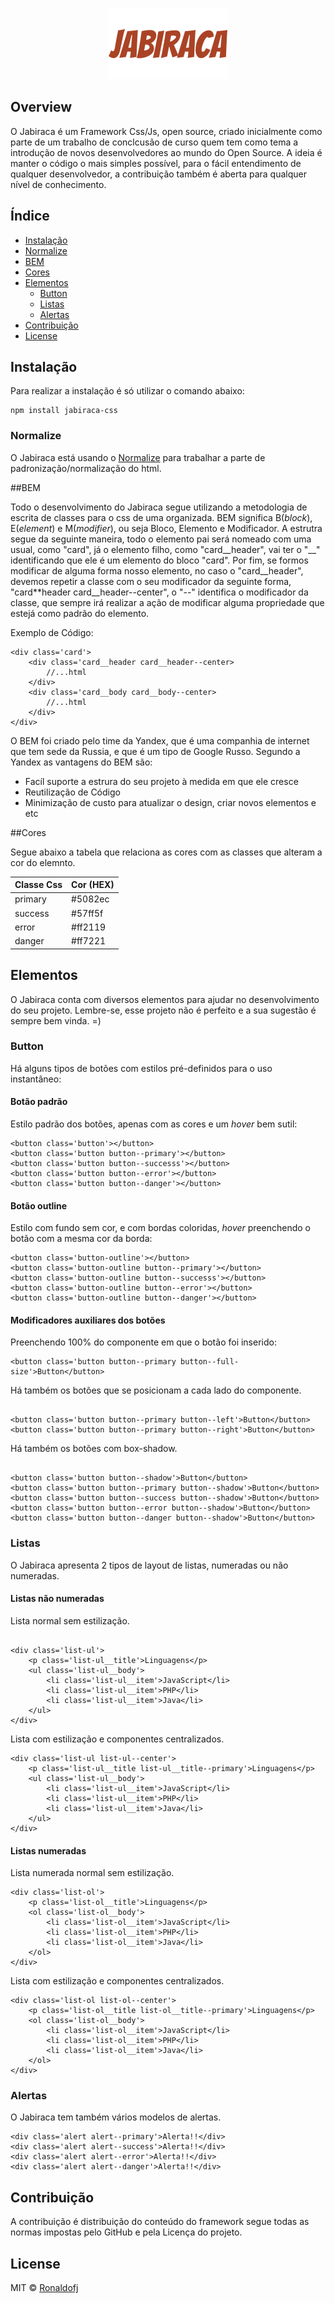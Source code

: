 <div align="center">

![](assets/logo.png)

</div>

## Overview

O Jabiraca é um Framework Css/Js, open source, criado inicialmente como parte de um trabalho de conclcusão de curso quem tem como tema a introdução de novos desenvolvedores ao mundo do Open Source.
A ideia é manter o código o mais simples possível, para o fácil entendimento de qualquer desenvolvedor, a contribuição também é aberta para qualquer nível de conhecimento.

## Índice

- [Instalação](#instalação)
- [Normalize](#normalize)
- [BEM](#bem)
- [Cores](#cores)
- [Elementos](#elementos)
  - [Button](#button)
  - [Listas](#listas)
  - [Alertas](#alertas)
- [Contribuição](#contribuição)
- [License](#license)

## Instalação

Para realizar a instalação é só utilizar o comando abaixo:

```
npm install jabiraca-css
```

### Normalize

O Jabiraca está usando o [Normalize](https://github.com/necolas/normalize.css) para trabalhar a parte de padronização/normalização do html.

##BEM

Todo o desenvolvimento do Jabiraca segue utilizando a metodologia de escrita de classes para o css de uma organizada. BEM significa B(_block_), E(_element_) e M(_modifier_), ou seja Bloco, Elemento e Modificador. A estrutra segue da seguinte maneira, todo o elemento pai será nomeado com uma usual, como "card", já o elemento filho, como "card\_\_header", vai ter o "\_\_" identificando que ele é um elemento do bloco "card". Por fim, se formos modificar de alguma forma nosso elemento, no caso o "card\_\_header", devemos repetir a classe com o seu modificador da seguinte forma, "card\*\*header card\_\_header--center", o "--" identifica o modificador da classe, que sempre irá realizar a ação de modificar alguma propriedade que estejá como padrão do elemento.

Exemplo de Código:

```
<div class='card'>
	<div class='card__header card__header--center>
		//...html
	</div>
	<div class='card__body card__body--center>
		//...html
	</div>
</div>
```

O BEM foi criado pelo time da Yandex, que é uma companhia de internet que tem sede da Russia, e que é um tipo de Google Russo. Segundo a Yandex as vantagens do BEM são:

- Facíl suporte a estrura do seu projeto à medida em que ele cresce
- Reutilização de Código
- Minimização de custo para atualizar o design, criar novos elementos e etc

##Cores

Segue abaixo a tabela que relaciona as cores com as classes que alteram a cor do elemnto.

| Classe Css | Cor (HEX) |
| ---------- | --------- |
| primary    | #5082ec   |
| success    | #57ff5f   |
| error      | #ff2119   |
| danger     | #ff7221   |

## Elementos

O Jabiraca conta com diversos elementos para ajudar no desenvolvimento do seu projeto.
Lembre-se, esse projeto não é perfeito e a sua sugestão é sempre bem vinda. =)

### Button

Há alguns tipos de botões com estilos pré-definidos para o uso instantâneo:

#### Botão padrão

Estilo padrão dos botões, apenas com as cores e um _hover_ bem sutil:

```
<button class='button'></button>
<button class='button button--primary'></button>
<button class='button button--successs'></button>
<button class='button button--error'></button>
<button class='button button--danger'></button>
```

#### Botão outline

Estilo com fundo sem cor, e com bordas coloridas, _hover_ preenchendo o botão com a mesma cor da borda:

```
<button class='button-outline'></button>
<button class='button-outline button--primary'></button>
<button class='button-outline button--successs'></button>
<button class='button-outline button--error'></button>
<button class='button-outline button--danger'></button>
```

#### Modificadores auxiliares dos botões

Preenchendo 100% do componente em que o botão foi inserido:

```
<button class='button button--primary button--full-size'>Button</button>
```

Há também os botões que se posicionam a cada lado do componente.

```

<button class='button button--primary button--left'>Button</button>
<button class='button button--primary button--right'>Button</button>

```

Há também os botões com box-shadow.

```

<button class='button button--shadow'>Button</button>
<button class='button button--primary button--shadow'>Button</button>
<button class='button button--success button--shadow'>Button</button>
<button class='button button--error button--shadow'>Button</button>
<button class='button button--danger button--shadow'>Button</button>

```

### Listas

O Jabiraca apresenta 2 tipos de layout de listas, numeradas ou não numeradas.

#### Listas não numeradas

Lista normal sem estilização.

```

<div class='list-ul'>
	<p class='list-ul__title'>Linguagens</p>
	<ul class='list-ul__body'>
		<li class='list-ul__item'>JavaScript</li>
		<li class='list-ul__item'>PHP</li>
		<li class='list-ul__item'>Java</li>
	</ul>
</div>
```

Lista com estilização e componentes centralizados.

```
<div class='list-ul list-ul--center'>
	<p class='list-ul__title list-ul__title--primary'>Linguagens</p>
	<ul class='list-ul__body'>
		<li class='list-ul__item'>JavaScript</li>
		<li class='list-ul__item'>PHP</li>
		<li class='list-ul__item'>Java</li>
	</ul>
</div>
```

#### Listas numeradas

Lista numerada normal sem estilização.

```
<div class='list-ol'>
	<p class='list-ol__title'>Linguagens</p>
	<ol class='list-ol__body'>
		<li class='list-ol__item'>JavaScript</li>
		<li class='list-ol__item'>PHP</li>
		<li class='list-ol__item'>Java</li>
	</ol>
</div>
```

Lista com estilização e componentes centralizados.

```
<div class='list-ol list-ol--center'>
	<p class='list-ol__title list-ol__title--primary'>Linguagens</p>
	<ol class='list-ol__body'>
		<li class='list-ol__item'>JavaScript</li>
		<li class='list-ol__item'>PHP</li>
		<li class='list-ol__item'>Java</li>
	</ol>
</div>
```

### Alertas

O Jabiraca tem também vários modelos de alertas.

```
<div class='alert alert--primary'>Alerta!!</div>
<div class='alert alert--success'>Alerta!!</div>
<div class='alert alert--error'>Alerta!!</div>
<div class='alert alert--danger'>Alerta!!</div>
```

## Contribuição

A contribuição é distribuição do conteúdo do framework segue todas as normas impostas pelo GitHub e pela Licença do projeto.

## License

MIT © [Ronaldofj](https://github.com/Ronaldofj)
